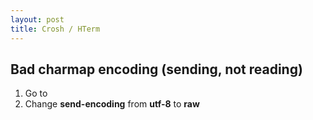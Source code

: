 ```yaml
---
layout: post
title: Crosh / HTerm
---
```


Bad charmap encoding (sending, not reading)
-------------------------------------------

1. Go to <a href="chrome-extension://pnhechapfaindjhompbnflcldabbghjo/html/nassh_preferences_editor.html"></a>
2. Change <b>send-encoding</b> from <b>utf-8</b> to <b>raw</b>
